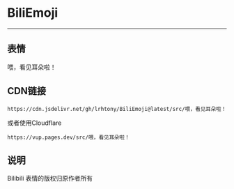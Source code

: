 # BiliEmoji
---
## 表情
喂，看见耳朵啦！
## CDN链接
```
https://cdn.jsdelivr.net/gh/lrhtony/BiliEmoji@latest/src/喂，看见耳朵啦！
```
或者使用Cloudflare
```
https://vup.pages.dev/src/喂，看见耳朵啦！
```
## 说明
Bilibili 表情的版权归原作者所有
